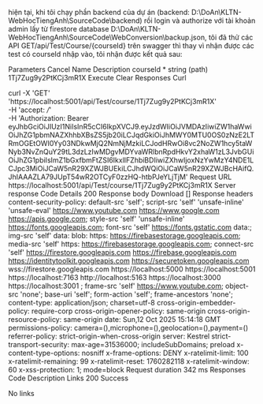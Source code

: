 hiện tại, khi tôi chạy phần backend của dự án (backend: D:\DoAn\KLTN-WebHocTiengAnh\SourceCode\backend) rồi login và authorize với tài khoản admin lấy từ firestore database D:\DoAn\KLTN-WebHocTiengAnh\SourceCode\WebConversion\backup.json, tôi đã thử các API GET/api/Test/Course/{courseId} trên swagger thì thay vì nhận được các test có courseId nhập vào, tôi nhận được kết quả sau:

Parameters
Cancel
Name	Description
courseId *
string
(path)
1Tj7Zug9y2PtKCj3mR1X
Execute
Clear
Responses
Curl

curl -X 'GET' \
  'https://localhost:5001/api/Test/course/1Tj7Zug9y2PtKCj3mR1X' \
  -H 'accept: */*' \
  -H 'Authorization: Bearer eyJhbGciOiJIUzI1NiIsInR5cCI6IkpXVCJ9.eyJzdWIiOiJVMDAzIiwiZW1haWwiOiJhZG1pbmNAZXhhbXBsZS5jb20iLCJqdGkiOiJhMWY0MTU0OS0zNzE2LTRmOGEtOWI0Yy03NDkwMjQ2NmNjMzkiLCJodHRwOi8vc2NoZW1hcy5taWNyb3NvZnQuY29tL3dzLzIwMDgvMDYvaWRlbnRpdHkvY2xhaW1zL3JvbGUiOiJhZG1pbiIsImZ1bGxfbmFtZSI6IkxlIFZhbiBDIiwiZXhwIjoxNzYwMzY4NDE1LCJpc3MiOiJCaW5nR29XZWJBUEkiLCJhdWQiOiJCaW5nR29XZWJBcHAifQ.JhIAAAZLA79JUpT54wR2OTCyF0zzHQ-htbPJeYLjTjM'
Request URL
https://localhost:5001/api/Test/course/1Tj7Zug9y2PtKCj3mR1X
Server response
Code	Details
200	
Response body
Download
[]
Response headers
 content-security-policy: default-src 'self'; script-src 'self' 'unsafe-inline' 'unsafe-eval' https://www.youtube.com https://www.google.com https://apis.google.com; style-src 'self' 'unsafe-inline' https://fonts.googleapis.com; font-src 'self' https://fonts.gstatic.com data:; img-src 'self' data: blob: https: https://firebasestorage.googleapis.com; media-src 'self' https: https://firebasestorage.googleapis.com; connect-src 'self' https://firestore.googleapis.com https://firebase.googleapis.com https://identitytoolkit.googleapis.com https://securetoken.googleapis.com wss://firestore.googleapis.com https://localhost:5000 https://localhost:5001 https://localhost:7163 http://localhost:5163 https://localhost:3000 https://localhost:3001 ; frame-src 'self' https://www.youtube.com; object-src 'none'; base-uri 'self'; form-action 'self'; frame-ancestors 'none'; 
 content-type: application/json; charset=utf-8 
 cross-origin-embedder-policy: require-corp 
 cross-origin-opener-policy: same-origin 
 cross-origin-resource-policy: same-origin 
 date: Sun,12 Oct 2025 15:14:18 GMT 
 permissions-policy: camera=(),microphone=(),geolocation=(),payment=() 
 referrer-policy: strict-origin-when-cross-origin 
 server: Kestrel 
 strict-transport-security: max-age=31536000; includeSubDomains; preload 
 x-content-type-options: nosniff 
 x-frame-options: DENY 
 x-ratelimit-limit: 100 
 x-ratelimit-remaining: 99 
 x-ratelimit-reset: 1760282118 
 x-ratelimit-window: 60 
 x-xss-protection: 1; mode=block 
Request duration
342 ms
Responses
Code	Description	Links
200	
Success

No links

